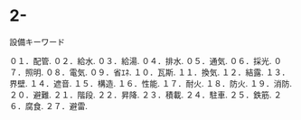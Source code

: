 2-
==

設備キーワード

０１．配管.
０２．給水.
０３．給湯.
０４．排水.
０５．通気.
０６．採光.
０７．照明.
０８．電気.
０９．省ｴﾈ.
１０．瓦斯.
１１．換気.
１２．結露.
１３．界壁.
１４．遮音.
１５．構造.
１６．性能.
１７．耐火.
１８．防火.
１９．消防.
２０．避難.
２１．階段.
２２．昇降.
２３．積載.
２４．駐車.
２５．鉄筋.
２６．腐食.
２７．避雷.
